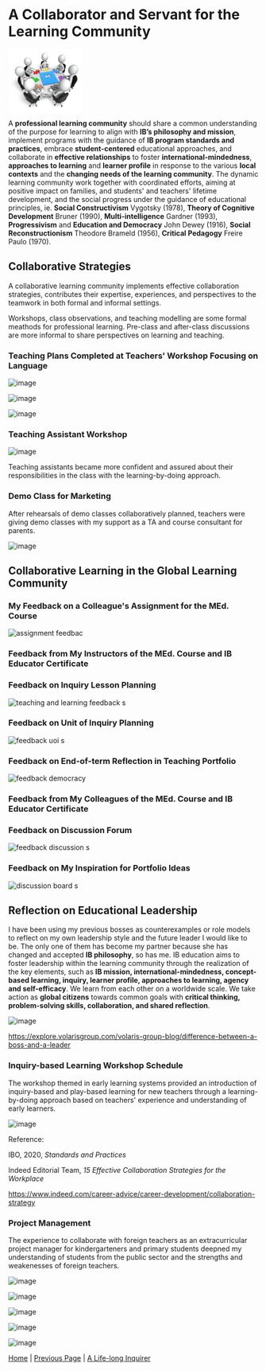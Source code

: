 # A Collaborator and Servant for the Learning Community

<img src="collaborator s.gif" align="center"/>

A **professional learning community** should share a common understanding of the purpose for learning to align with **IB’s philosophy and mission**, implement programs with the guidance of **IB program standards and practices**, embrace **student-centered** educational approaches, and collaborate in **effective relationships** to foster **international-mindedness**, **approaches to learning** and **learner profile** in response to the various **local contexts** and the **changing needs of the learning community**. The dynamic learning community work together with coordinated efforts, aiming at positive impact on families, and students' and teachers' lifetime development, and the social progress under the guidance of educational principles, ie. **Social Constructivism** Vygotsky (1978), **Theory of Cognitive Development** Bruner (1990), **Multi-intelligence** Gardner (1993), **Progressivism** and **Education and Democracy** John Dewey (1916), **Social Reconstructionism** Theodore Brameld (1956), **Critical Pedagogy** Freire Paulo (1970).

## Collaborative Strategies

A collaborative learning community implements effective collaboration strategies, contributes their expertise, experiences, and perspectives to the teamwork in both formal and informal settings.

Workshops, class observations, and teaching modelling are some formal meathods for professional learning. Pre-class and after-class discussions are more informal to share perspectives on learning and teaching.

### Teaching Plans Completed at Teachers' Workshop Focusing on Language

![image](https://user-images.githubusercontent.com/109213222/181795712-0ee1361a-ac85-4ba9-b25e-bf73e660d260.png)

![image](https://user-images.githubusercontent.com/109213222/180911777-8778aaae-33e9-4ae4-a25d-89debf084729.png)

![image](https://user-images.githubusercontent.com/109213222/180911847-a0d239f1-00bc-4135-87d5-177f3b65f9b5.png)

### Teaching Assistant Workshop

![image](https://user-images.githubusercontent.com/109213222/180911891-72f27d8a-0938-4e66-ab68-030d51a60bcf.png)

Teaching assistants became more confident and assured about their responsibilities in the class with the learning-by-doing approach.

### Demo Class for Marketing

After rehearsals of demo classes collaboratively planned, teachers were giving demo classes with my support as a TA and course consultant for parents.

![image](https://user-images.githubusercontent.com/109213222/181745224-7c2b48ae-95a7-4355-972e-1f85d7a30d79.png)

## Collaborative Learning in the Global Learning Community
  
### My Feedback on a Colleague's Assignment for the MEd. Course

![assignment feedbac](https://user-images.githubusercontent.com/109213222/182411247-78133515-af2e-48c1-b21c-7efbf990fb1a.jpg)

### Feedback from My Instructors of the MEd. Course and IB Educator Certificate

### Feedback on Inquiry Lesson Planning

![teaching and learning feedback s](https://user-images.githubusercontent.com/109213222/183128304-b8b1269f-7b84-4e85-adb6-70ed4006682f.JPG)

### Feedback on Unit of Inquiry Planning

![feedback uoi s](https://user-images.githubusercontent.com/109213222/183128351-2f481122-54f8-41dc-8bb0-6a15c29583d4.JPG)

### Feedback on End-of-term Reflection in Teaching Portfolio

![feedback democracy](https://user-images.githubusercontent.com/109213222/183128478-9b227bf1-7dad-4119-8dbc-a25bd64109cc.JPG)

### Feedback from My Colleagues of the MEd. Course and IB Educator Certificate
  
### Feedback on Discussion Forum

![feedback discussion s](https://user-images.githubusercontent.com/109213222/183128601-a682582c-6ed6-4a0d-929b-9f6b38d72153.JPG)

### Feedback on My Inspiration for Portfolio Ideas

![discussion board s](https://user-images.githubusercontent.com/109213222/183128555-53ef7d77-02a0-466f-8e99-4f145a9a7562.JPG)

## Reflection on Educational Leadership

I have been using my previous bosses as counterexamples or role models to reflect on my own leadership style and the future leader I would like to be. The only one of them has become my partner because she has changed and accepted **IB philosophy**, so has me. IB education aims to foster leadership within the learning community through the realization of the key elements, such as **IB mission, international-mindedness, concept-based learning, inquiry, learner profile, approaches to learning, agency and self-efficacy**. We learn from each other on a worldwide scale. We take action as **global citizens** towards common goals with **critical thinking, problem-solving skills, collaboration, and shared reflection**.

![image](https://user-images.githubusercontent.com/109213222/179683527-18d71f0f-54c0-41d1-90f8-e5b2d08b417f.png)

<https://explore.volarisgroup.com/volaris-group-blog/difference-between-a-boss-and-a-leader>

### Inquiry-based Learning Workshop Schedule

The workshop themed in early learning systems provided an introduction of inquiry-based and play-based learning for new teachers through a learning-by-doing approach based on teachers' experience and understanding of early learners.

![image](https://user-images.githubusercontent.com/109213222/181747618-219d191a-6d44-4c55-a61c-8dc5568f8ade.png)

Reference:

IBO, 2020, _Standards and Practices_

Indeed Editorial Team, _15 Effective Collaboration Strategies for the Workplace_

<https://www.indeed.com/career-advice/career-development/collaboration-strategy>

### Project Management

The experience to collaborate with foreign teachers as an extracurricular project manager for kindergarteners and primary students deepned my understanding of students from the public sector and the strengths and weakenesses of foreign teachers.

![image](https://user-images.githubusercontent.com/109213222/183665265-2aef5248-ba6a-4b5c-9eb0-8bd2d2cee00c.png)

![image](https://user-images.githubusercontent.com/109213222/183665501-294bf78b-f0b5-401e-aac9-ae4c8fe5bcf7.png)

![image](https://user-images.githubusercontent.com/109213222/183667331-7ba6a1ac-28a9-4ea0-a1fd-ed85e9e8a300.png)

![image](https://user-images.githubusercontent.com/109213222/183665625-a0353d1e-2072-4dbb-a6f0-c12ee0e6bd2b.png)

![image](https://user-images.githubusercontent.com/109213222/183665675-3c8588c3-9f98-4e40-b107-1b88ffd9263c.png)

 [Home](./README.md) | [Previous Page](./teachingandlearning2) | [A Life-long Inquirer](./teachingandlearning4.md)
